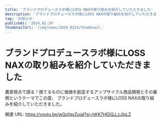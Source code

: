 ```yaml
---
title: 'ブランドプロデュースラボ様にLOSS NAXの取り組みを紹介していただきました'
description: 'ブランドプロデュースラボ様にLOSS NAXの取り組みを紹介していただきました'
tag: 'お知らせ'
publishAt: '2024.02.24'
thumbnailUrl: '/img/news/2024_0224/thumbnail.'
---
```


# ブランドプロデュースラボ様にLOSS NAXの取り組みを紹介していただきました

農家視点で語る！捨てるものに価値を創造するアップサイクル商品開発とその裏側というテーマでこの度、
ブランドプロデュースラボ様にLOSS NAXの取り組みを紹介していただきました。

関連 URL: https://youtu.be/wQo1qxZujaI?si=hKK7HIDQJ_cJIsLZ
